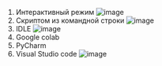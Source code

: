 1. Интерактивный режим
![image](https://github.com/user-attachments/assets/74df9349-fba1-43fc-bf6f-f47af271221b)
2. Скриптом из командной строки
![image](https://github.com/user-attachments/assets/e85a99b2-bf88-4a73-ae99-125988e713ae)
3. IDLE
![image](https://github.com/user-attachments/assets/04418187-9def-4ab1-bd39-e6f6e7fca3ec)
4. Google colab
5. PyCharm
6. Visual Studio code
![image](https://github.com/user-attachments/assets/b2791c2c-7bc1-46d9-a544-6dc2e9dded85)
